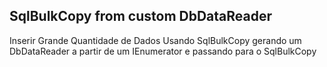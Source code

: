 ## SqlBulkCopy from custom DbDataReader

Inserir Grande Quantidade de Dados Usando SqlBulkCopy
gerando um DbDataReader a partir de um IEnumerator e passando para o SqlBulkCopy
